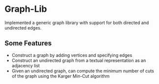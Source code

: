# Graph-Lib

Implemented a generic graph library with support for both directed and undirected edges. 

## Some Features
- Construct a graph by adding vertices and specifying edges
- Construct an undirected graph from a textual representation as an adjacency list 
- Given an undirected graph, can compute the minimum number of cuts of the graph using the Karger Min-Cut algorithm
